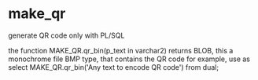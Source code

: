 # make_qr
generate QR code only with PL/SQL

the function MAKE_QR.qr_bin(p_text in varchar2) returns BLOB, this a monochrome file BMP type, that contains the QR code
for example, use as select MAKE_QR.qr_bin('Any text to encode QR code') from dual;

